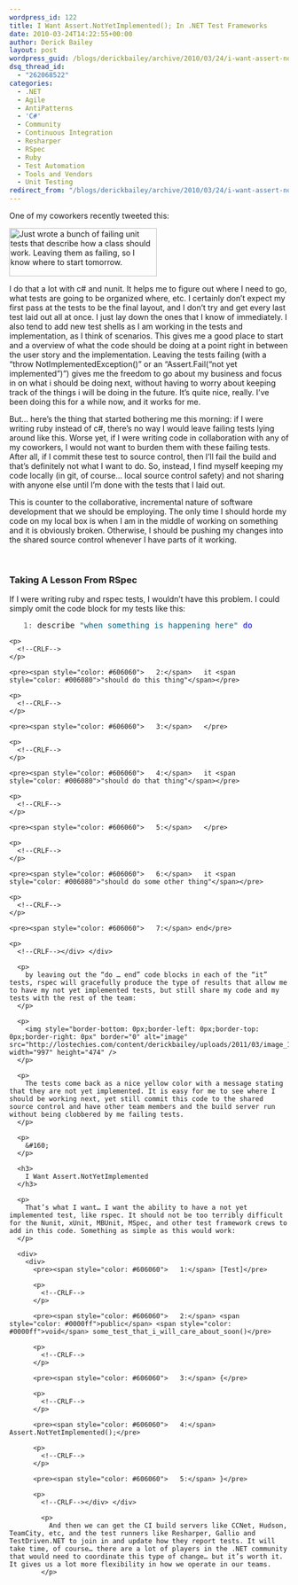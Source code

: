 ```yaml
---
wordpress_id: 122
title: I Want Assert.NotYetImplemented(); In .NET Test Frameworks
date: 2010-03-24T14:22:55+00:00
author: Derick Bailey
layout: post
wordpress_guid: /blogs/derickbailey/archive/2010/03/24/i-want-assert-notyetimplemented-in-net-test-frameworks.aspx
dsq_thread_id:
  - "262068522"
categories:
  - .NET
  - Agile
  - AntiPatterns
  - 'C#'
  - Community
  - Continuous Integration
  - Resharper
  - RSpec
  - Ruby
  - Test Automation
  - Tools and Vendors
  - Unit Testing
redirect_from: "/blogs/derickbailey/archive/2010/03/24/i-want-assert-notyetimplemented-in-net-test-frameworks.aspx/"
---
```

One of my coworkers recently tweeted this:

[<img style="border-bottom: 0px;border-left: 0px;border-top: 0px;border-right: 0px" border="0" alt="Just wrote a bunch of failing unit tests that describe how a class should work. Leaving them as failing, so I know where to start tomorrow." src="http://lostechies.com/content/derickbailey/uploads/2011/03/image_0207E919.png" width="266" height="87" />](http://twitter.com/RossCode/status/10963796437) 

I do that a lot with c# and nunit. It helps me to figure out where I need to go, what tests are going to be organized where, etc. I certainly don’t expect my first pass at the tests to be the final layout, and I don’t try and get every last test laid out all at once. I just lay down the ones that I know of immediately. I also tend to add new test shells as I am working in the tests and implementation, as I think of scenarios. This gives me a good place to start and a overview of what the code should be doing at a point right in between the user story and the implementation. Leaving the tests failing (with a “throw NotImplementedException()” or an “Assert.Fail(“not yet implemented”)”) gives me the freedom to go about my business and focus in on what i should be doing next, without having to worry about keeping track of the things i will be doing in the future. It’s quite nice, really. I’ve been doing this for a while now, and it works for me.

But… here’s the thing that started bothering me this morning: if I were writing ruby instead of c#, there’s no way I would leave failing tests lying around like this. Worse yet, if I were writing code in collaboration with any of my coworkers, I would not want to burden them with these failing tests. After all, if I commit these test to source control, then I’ll fail the build and that’s definitely not what I want to do. So, instead, I find myself keeping my code locally (in git, of course… local source control safety) and not sharing with anyone else until I’m done with the tests that I laid out.

This is counter to the collaborative, incremental nature of software development that we should be employing. The only time I should horde my code on my local box is when I am in the middle of working on something and it is obviously broken. Otherwise, I should be pushing my changes into the shared source control whenever I have parts of it working.

&#160;

### Taking A Lesson From RSpec

If I were writing ruby and rspec tests, I wouldn’t have this problem. I could simply omit the code block for my tests like this:

<div>
  <div>
    <pre><span style="color: #606060">   1:</span> describe <span style="color: #006080">"when something is happening here"</span> <span style="color: #0000ff">do</span></pre>
    
    <p>
      <!--CRLF-->
    </p>
    
    <pre><span style="color: #606060">   2:</span>   it <span style="color: #006080">"should do this thing"</span></pre>
    
    <p>
      <!--CRLF-->
    </p>
    
    <pre><span style="color: #606060">   3:</span>   </pre>
    
    <p>
      <!--CRLF-->
    </p>
    
    <pre><span style="color: #606060">   4:</span>   it <span style="color: #006080">"should do that thing"</span></pre>
    
    <p>
      <!--CRLF-->
    </p>
    
    <pre><span style="color: #606060">   5:</span>   </pre>
    
    <p>
      <!--CRLF-->
    </p>
    
    <pre><span style="color: #606060">   6:</span>   it <span style="color: #006080">"should do some other thing"</span></pre>
    
    <p>
      <!--CRLF-->
    </p>
    
    <pre><span style="color: #606060">   7:</span> end</pre>
    
    <p>
      <!--CRLF--></div> </div> 
      
      <p>
        by leaving out the “do … end” code blocks in each of the “it” tests, rspec will gracefully produce the type of results that allow me to have my not yet implemented tests, but still share my code and my tests with the rest of the team:
      </p>
      
      <p>
        <img style="border-bottom: 0px;border-left: 0px;border-top: 0px;border-right: 0px" border="0" alt="image" src="http://lostechies.com/content/derickbailey/uploads/2011/03/image_1A978669.png" width="997" height="474" />
      </p>
      
      <p>
        The tests come back as a nice yellow color with a message stating that they are not yet implemented. It is easy for me to see where I should be working next, yet still commit this code to the shared source control and have other team members and the build server run without being clobbered by me failing tests.
      </p>
      
      <p>
        &#160;
      </p>
      
      <h3>
        I Want Assert.NotYetImplemented
      </h3>
      
      <p>
        That’s what I want… I want the ability to have a not yet implemented test, like rspec. It should not be too terribly difficult for the Nunit, xUnit, MBUnit, MSpec, and other test framework crews to add in this code. Something as simple as this would work:
      </p>
      
      <div>
        <div>
          <pre><span style="color: #606060">   1:</span> [Test]</pre>
          
          <p>
            <!--CRLF-->
          </p>
          
          <pre><span style="color: #606060">   2:</span> <span style="color: #0000ff">public</span> <span style="color: #0000ff">void</span> some_test_that_i_will_care_about_soon()</pre>
          
          <p>
            <!--CRLF-->
          </p>
          
          <pre><span style="color: #606060">   3:</span> {</pre>
          
          <p>
            <!--CRLF-->
          </p>
          
          <pre><span style="color: #606060">   4:</span>   Assert.NotYetImplemented();</pre>
          
          <p>
            <!--CRLF-->
          </p>
          
          <pre><span style="color: #606060">   5:</span> }</pre>
          
          <p>
            <!--CRLF--></div> </div> 
            
            <p>
              And then we can get the CI build servers like CCNet, Hudson, TeamCity, etc, and the test runners like Resharper, Gallio and TestDriven.NET to join in and update how they report tests. It will take time, of course… there are a lot of players in the .NET community that would need to coordinate this type of change… but it’s worth it. It gives us a lot more flexibility in how we operate in our teams.
            </p>